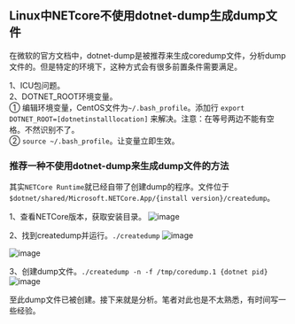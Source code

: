 ## Linux中NETcore不使用dotnet-dump生成dump文件

在微软的官方文档中，dotnet-dump是被推荐来生成coredump文件，分析dump文件的。但是特定的环境下，这种方式会有很多前置条件需要满足。

1、ICU包问题。   
2、DOTNET_ROOT环境变量。  
    ① 编辑环境变量，CentOS文件为`~/.bash_profile`。添加行 `export DOTNET_ROOT=[dotnetinstalllocation]` 来解决。注意：在等号两边不能有空格。不然识别不了。  
    ② `source ~/.bash_profile`。让变量立即生效。  

### 推荐一种不使用dotnet-dump来生成dump文件的方法

其实`NETCore Runtime`就已经自带了创建dump的程序。文件位于`$dotnet/shared/Microsoft.NETCore.App/{install version}/createdump`。

1、查看NETCore版本，获取安装目录。
![image](https://user-images.githubusercontent.com/26318122/115856388-0228aa80-a45f-11eb-8b36-4da1a4ac31ec.png)

2、找到createdump并运行。`./createdump`
![image](https://user-images.githubusercontent.com/26318122/115860944-c85aa280-a464-11eb-84c4-0f669eba7779.png)

![image](https://user-images.githubusercontent.com/26318122/115861090-f344f680-a464-11eb-8bba-7eb685d0f98d.png)

3、创建dump文件。`./createdump -n -f /tmp/coredump.1 {dotnet pid}`
![image](https://user-images.githubusercontent.com/26318122/115861388-4fa81600-a465-11eb-99d8-5689603d2e3c.png)

至此dump文件已被创建。接下来就是分析。笔者对此也是不太熟悉，有时间写一些经验。
